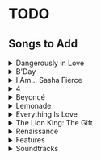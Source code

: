 # TODO

## Songs to Add

<details>
 <summary>Dangerously in Love</summary>

- [ ] Baby Boy
- [ ] Be with You
- [ ] The Closer I Get to You
- [x] ~~Crazy in Love~~
- [ ] Daddy
- [ ] Dangerously in Love 2
- [ ] Gift from Virgo
- [ ] Hip Hop Star
- [ ] Me, Myself and I
- [ ] Naughty Girl
- [ ] Signs
- [ ] Speechless
- [ ] That's How You Like It
- [ ] Yes
</details>

<details>
 <summary>B'Day</summary>

- [ ] Beautiful Liar
- [ ] Check on It
- [ ] Déjà Vu
- [ ] Flaws and All
- [ ] Freakum Dress
- [ ] Get Me Bodied
- [ ] Green Light
- [x] ~~Irreplaceable~~
- [ ] Kitty Kat
- [ ] Resentment
- [ ] Ring the Alarm
- [ ] Suga Mama
- [ ] Upgrade U
</details>

<details>
 <summary>I Am... Sasha Fierce</summary>

- [ ] Ave María
- [ ] Broken-Hearted Girl
- [ ] Disappear
- [ ] Diva
- [ ] Ego
- [ ] Halo
- [ ] If I Were a Boy
- [ ] Radio
- [ ] Satellites
- [ ] Scared of Lonely
- [x] ~~Single Ladies (Put a Ring on It)~~
- [ ] Sweet Dreams
- [ ] Video Phone
</details>

<details>
 <summary>4</summary>

- [ ] 1+1
- [ ] Best Thing I Never Had
- [ ] Countdown
- [ ] Dance for You
- [ ] I Care
- [ ] I Miss You
- [ ] I Was Here
- [ ] Lay Up Under Me
- [x] ~~Love on Top~~
- [ ] Party
- [ ] Rather Die Young
- [ ] Run the World (Girls)
- [ ] Schoolin' Life
- [ ] Start Over
</details>

<details>
 <summary>Beyoncé</summary>

- [ ] Blow
- [ ] Blue
- [x] ~~Drunk in Love~~
- [x] ~~***Flawless~~
- [ ] Grown Woman
- [ ] Haunted
- [ ] Heaven
- [ ] Jealous
- [ ] Mine
- [ ] No Angel
- [x] ~~Partition~~
- [ ] Pretty Hurts
- [ ] Rocket
- [ ] Superpower
- [ ] XO
- [x] ~~7/11~~
- [ ] Flawless (Remix)
- [ ] Ring Off
</details>

<details>
 <summary>Lemonade</summary>

- [ ] 6 Inch
- [ ] All Night
- [ ] Daddy Lessons
- [ ] Don't Hurt Yourself
- [x] ~~Formation~~
- [ ] Forward
- [x] ~~Freedom~~
- [x] ~~Hold Up~~
- [ ] Love Drought
- [ ] Pray You Catch Me
- [ ] Sandcastles
- [x] ~~Sorry~~
</details>

<details>
 <summary>Everything Is Love</summary>

- [ ] 713
- [x] ~~Apeshit~~
- [ ] Black Effect
- [ ] Boss
- [ ] Friends
- [ ] Heard About Us
- [ ] LoveHappy
- [x] ~~Nice~~
- [ ] Summer
</details>

<details>
 <summary>The Lion King: The Gift</summary>

- [ ] Already
- [ ] Bigger
- [ ] Black Parade
- [ ] Brown Skin Girl
- [ ] Find Your Way Back
- [ ] Mood 4 Eva
- [x] ~~My Power~~
- [ ] Nile
- [ ] Otherside
- [ ] Water
- [ ] Spirit
</details>

<details>
 <summary>Renaissance</summary>

- [ ] Alien Superstar
- [ ] All Up In Your Mind
- [ ] America Has a Problem
- [ ] Break My Soul
- [ ] Church Girl
- [ ] Cozy
- [x] ~~Cuff It~~
- [ ] Energy
- [ ] Heated
- [ ] I'm That Girl
- [ ] Move
- [ ] Plastic off the Sofa
- [ ] Pure/Honey
- [ ] Summer
- [ ] Thique
- [ ] Virgo's Groove
</details>

<details>
 <summary>Features</summary>

- [ ] '03 Bonnie & Clyde [The Blueprint 2: The Gift & The Curse]
- [ ] Delresto (Echoes) [Utopia]
- [ ] Family Feud [4:44]
- [x] ~~Feeling Myself [The Pinkprint]~~
- [ ] Hollywood [Kingdom Come]
- [x] ~~Lift Off [Watch the Throne]~~
- [ ] Love in This Club, Part II [Here I Stand]
- [x] ~~Mi Gente~~
- [ ] Part II (On the Run) [Magna Carta Holy Grail]
- [x] ~~Savage (Remix) [Good News]~~
- [ ] Shining [Grateful]
- [ ] Telephone [The Fame Monster]
- [ ] Turnt [IV Play]
- [ ] Until the End of Time [FutureSex/LoveSounds]
- [ ] Venus vs. Mars [The Blueprint 3]
</details>

<details>
 <summary>Soundtracks</summary>

- [ ] Be Alive [King Richard]
- [x] ~~Listen [Dreamgirls]~~
- [ ] Work It Out [Austin Powers in: Goldmember]
</details>

